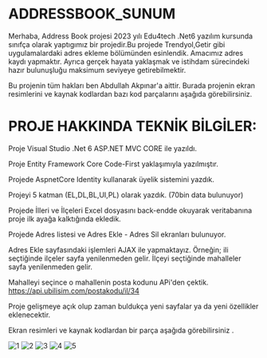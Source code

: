 # ADDRESSBOOK_SUNUM

Merhaba, Address Book projesi 2023 yılı Edu4tech .Net6  yazılım kursunda sınıfça olarak yaptıgımız bir projedir.Bu projede Trendyol,Getir gibi uygulamalardaki adres ekleme bölümünden esinlendik. Amacımız adres kaydı yapmaktır. Ayrıca gerçek hayata yaklaşmak ve istihdam sürecindeki hazır bulunuşluğu maksimum seviyeye getirebilmektir.

Bu projenin tüm hakları ben Abdullah Akpınar'a aittir. Burada projenin ekran resimlerini ve kaynak kodlardan bazı kod parçalarını aşağıda görebilirsiniz.

# PROJE HAKKINDA TEKNİK BİLGİLER:

Proje Visual Studio .Net 6 ASP.NET MVC CORE ile yazıldı.

Proje Entity Framework Core Code-First yaklaşımıyla yazılmıştır.

Projede AspnetCore Identity kullanarak üyelik sistemini yazdık.

Projeyi 5 katman (EL,DL,BL,UI,PL) olarak yazdık.  (70bin data bulunuyor)

Projede İlleri ve İlçeleri Excel dosyasını back-endde okuyarak veritabanına proje ilk ayağa kalktığında ekledik.

Projede Adres listesi ve Adres Ekle - Adres Sil ekranları bulunuyor.

Adres Ekle sayfasındaki işlemleri AJAX ile yapmaktayız. Örneğin; ili seçtiğinde ilçeler sayfa yenilenmeden gelir. İlçeyi seçtiğinde mahalleler sayfa yenilenmeden gelir.

Mahalleyi seçince o mahallenin posta kodunu APi'den çektik. https://api.ubilisim.com/postakodu/il/34

Proje gelişmeye açık olup zaman buldukça yeni sayfalar ya da yeni özellikler eklenecektir.

Ekran resimleri ve kaynak kodlardan bir parça aşağıda görebilirsiniz .

![1](https://github.com/Abdullahakp/AddressBook_Sunum/assets/65625793/79aaf6ef-55c9-4709-90e2-941b9e199cd7)
![2](https://github.com/Abdullahakp/AddressBook_Sunum/assets/65625793/5e4f45bf-f928-4203-b93c-82394b5aa25f)
![3](https://github.com/Abdullahakp/AddressBook_Sunum/assets/65625793/259fb9df-70ca-445f-ae16-29b3240202f4)
![4](https://github.com/Abdullahakp/AddressBook_Sunum/assets/65625793/d7871079-4b29-4526-b1b5-75ae9d984fa0)
![5](https://github.com/Abdullahakp/AddressBook_Sunum/assets/65625793/556fc80d-525c-4b33-a00b-631cf40bb09f)



